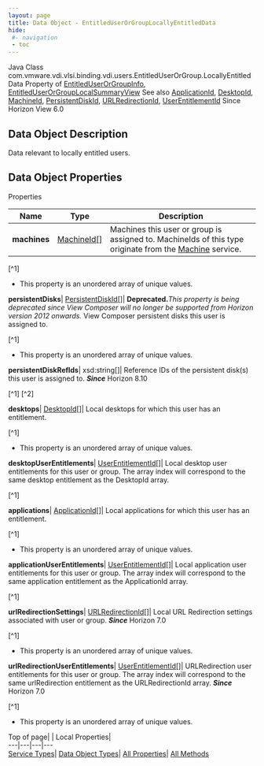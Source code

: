 ```yaml
---
layout: page
title: Data Object - EntitledUserOrGroupLocallyEntitledData
hide:
 #- navigation
 - toc
---
```






Java Class
    com.vmware.vdi.vlsi.binding.vdi.users.EntitledUserOrGroup.LocallyEntitledData
Property of
     [EntitledUserOrGroupInfo](vdi.users.EntitledUserOrGroup.EntitledUserOrGroupInfo.md#field_detail), [EntitledUserOrGroupLocalSummaryView](vdi.users.EntitledUserOrGroup.EntitledUserOrGroupLocalSummaryView.md#field_detail)
See also
     [ApplicationId](vdi.entity.ApplicationId.md), [DesktopId](vdi.entity.DesktopId.md), [MachineId](vdi.entity.MachineId.md), [PersistentDiskId](vdi.entity.PersistentDiskId.md), [URLRedirectionId](vdi.entity.URLRedirectionId.md), [UserEntitlementId](vdi.entity.UserEntitlementId.md)
Since 
    Horizon View 6.0

## Data Object Description 

Data relevant to locally entitled users. 

## Data Object Properties

Properties

Name |  Type |  Description   
---|---|---  
**machines**| [MachineId[]](vdi.entity.MachineId.md)|  Machines this user or group is assigned to. MachineIds of this type originate from the [Machine](vdi.resources.Machine.md) service.   


[^1]
  * This property is an unordered array of unique values.

  
**persistentDisks**| [PersistentDiskId[]](vdi.entity.PersistentDiskId.md)| **Deprecated.**_This property is being deprecated since View Composer will no longer be supported from Horizon version 2012 onwards._ View Composer persistent disks this user is assigned to.   


[^1]
  * This property is an unordered array of unique values.

  
**persistentDiskRefIds**|  xsd:string[]|  Reference IDs of the persistent disk(s) this user is assigned to.  **_Since_** Horizon 8.10  


[^1]
[^2]

  
**desktops**| [DesktopId[]](vdi.entity.DesktopId.md)|  Local desktops for which this user has an entitlement.   


[^1]
  * This property is an unordered array of unique values.

  
**desktopUserEntitlements**| [UserEntitlementId[]](vdi.entity.UserEntitlementId.md)|  Local desktop user entitlements for this user or group. The array index will correspond to the same desktop entitlement as the DesktopId array.   


[^1]

  
**applications**| [ApplicationId[]](vdi.entity.ApplicationId.md)|  Local applications for which this user has an entitlement.   


[^1]
  * This property is an unordered array of unique values.

  
**applicationUserEntitlements**| [UserEntitlementId[]](vdi.entity.UserEntitlementId.md)|  Local application user entitlements for this user or group. The array index will correspond to the same application entitlement as the ApplicationId array.   


[^1]

  
**urlRedirectionSettings**| [URLRedirectionId[]](vdi.entity.URLRedirectionId.md)|  Local URL Redirection settings associated with user or group.  **_Since_** Horizon 7.0  


[^1]
  * This property is an unordered array of unique values.

  
**urlRedirectionUserEntitlements**| [UserEntitlementId[]](vdi.entity.UserEntitlementId.md)|  URLRedirection user entitlements for this user or group. The array index will correspond to the same urlRedirection entitlement as the URLRedirectionId array.  **_Since_** Horizon 7.0  


[^1]
  * This property is an unordered array of unique values.

  
  
  
Top of page| | Local Properties|   
---|---|---|---  
[Service Types](index-mo_types.md)| [Data Object Types](index-do_types.md)| [All Properties](index-properties.md)| [All Methods](index-methods.md)  
  
  

